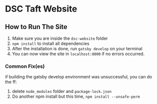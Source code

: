 # DSC Taft Website

## How to Run The Site

1. Make sure you are inside the `dsc-website` folder
2. `npm install` to install all dependencies
3. After the installation is done, run `gatsby develop` on your terminal
4. You can now view the site in `localhost:8000` if no errors occurred.

### Common Fix(es)

if building the gatsby develop environment was unsuccessful, you can do the ff:

1. delete `node_modules` folder and `package-lock.json`
2. Do another npm install but this time, `npm install --unsafe-perm`
